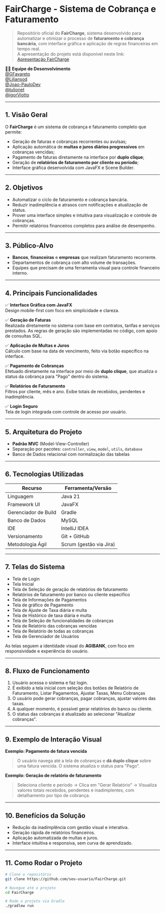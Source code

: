 # FairCharge - Sistema de Cobrança e Faturamento

> Repositório oficial do **FairCharge**, sistema desenvolvido para automatizar e otimizar o processo de **faturamento e cobrança bancária**, com interface gráfica e aplicação de regras financeiras em tempo real.  
> A apresentação do projeto está disponível neste link:  
> [Apresentação FairCharge](https://1drv.ms/p/c/80d7c904e44eaca4/EeGGJoyYgxxAvsVpmIJQhl4BpD2HHR9fa2NDespsTJreSQ?e=KVI6EJ)

👨‍💻 **Equipe de Desenvolvimento**  
[@GFavareto](https://github.com/GFavareto)  
[@Liliansod](https://github.com/Liliansod)  
[@Joao-PauloDev](https://github.com/Joao-PauloDev)  
[@tulionet](https://github.com/tulionet)  
[@igorViotto](https://github.com/igorViotto)

---

## 1. Visão Geral

O **FairCharge** é um sistema de cobrança e faturamento completo que permite:

- Geração de faturas e cobranças recorrentes ou avulsas;
- Aplicação automática de **multas e juros diários progressivos** em cobranças vencidas;
- Pagamento de faturas diretamente na interface por **duplo clique**;
- Geração de **relatórios de faturamento por cliente ou período**;
- Interface gráfica desenvolvida com JavaFX e Scene Builder.

---

## 2. Objetivos

- Automatizar o ciclo de faturamento e cobrança bancária.
- Reduzir inadimplência e atrasos com notificações e atualização de status.
- Prover uma interface simples e intuitiva para visualização e controle de cobranças.
- Permitir relatórios financeiros completos para análise de desempenho.

---

## 3. Público-Alvo

- **Bancos**, **financeiras** e **empresas** que realizam faturamento recorrente.
- Departamentos de cobrança com alto volume de transações.
- Equipes que precisam de uma ferramenta visual para controle financeiro interno.

---

## 4. Principais Funcionalidades

✅ **Interface Gráfica com JavaFX**  
Design mobile-first com foco em simplicidade e clareza.

✅ **Geração de Faturas**  
Realizada diretamente no sistema com base em contratos, tarifas e serviços prestados. As regras de geração são implementadas no código, com apoio de consultas SQL.

✅ **Aplicação de Multas e Juros**  
Cálculo com base na data de vencimento, feito via botão específico na interface.

✅ **Pagamento de Cobranças**  
Efetuado diretamente na interface por meio de **duplo clique**, que atualiza o status da cobrança para "Pago" dentro do sistema.

✅ **Relatórios de Faturamento**  
Filtros por cliente, mês e ano. Exibe totais de recebidos, pendentes e inadimplência.

✅ **Login Seguro**  
Tela de login integrada com controle de acesso por usuário.

---

## 5. Arquitetura do Projeto

- **Padrão MVC** (Model-View-Controller)
- Separação por pacotes: `controller`, `view`, `model`, `utils`, `database`
- Banco de Dados relacional com normalização das tabelas


---

## 6. Tecnologias Utilizadas

| Recurso              | Ferramenta/Versão            |
|----------------------|------------------------------|
| Linguagem            | Java 21         |
| Framework UI         | JavaFX      |
| Gerenciador de Build | Gradle                       |
| Banco de Dados       | MySQL|
| IDE                  | IntelliJ IDEA                |
| Versionamento        | Git + GitHub                 |
| Metodologia Ágil     | Scrum (gestão via Jira)      |

---

## 7. Telas do Sistema

- Tela de Login
- Tela Inicial
- Tela de Seleção de geração de relatórios de faturamento
- Relatórios de faturamento por banco ou cliente especifico
- Tela de Informações de Pagamentos
- Tela de gráfico de Pagamento
- Tela de Ajuste de Taxa diária e multa
- Tela de Histórico de taxa diária e multa
- Tela de Seleção de funcionalidades de cobranças
- Tela de Relatório das cobranças vencidas
- Tela de Relatório de todas as cobranças
- Tela de Gerenciador de Usuários 

As telas seguem a identidade visual do **AGIBANK**, com foco em responsividade e experiência do usuário.

---

## 8. Fluxo de Funcionamento

1. Usuário acessa o sistema e faz login.
2. É exibido a tela inicial com seleção dos botões de Relatório de Faturamento, Listar Pagamentos, Ajustar Taxas, Menu Cobranças
3. O usuário pode gerar cobranças, pagar cobranças, ajustar valores das taxas.
4. A qualquer momento, é possível gerar relatórios do banco ou cliente.
5. O status das cobranças é atualizado ao selecionar "Atualizar cobranças".

---

## 9. Exemplo de Interação Visual

**Exemplo: Pagamento de fatura vencida**

> O usuário navega até a tela de cobranças e **dá duplo clique** sobre uma fatura vencida. O sistema atualiza o status para "Pago".

**Exemplo: Geração de relatório de faturamento**

> Seleciona cliente e período → Clica em "Gerar Relatório" → Visualiza valores totais recebidos, pendentes e inadimplentes, com detalhamento por tipo de cobrança.

---

## 10. Benefícios da Solução

- Redução da inadimplência com gestão visual e interativa.
- Geração rápida de relatórios financeiros.
- Aplicação automatizada de multas e juros.
- Interface intuitiva e responsiva, sem curva de aprendizado.

---

## 11. Como Rodar o Projeto

```bash
# Clone o repositório
git clone https://github.com/seu-usuario/FairCharge.git

# Navegue até o projeto
cd FairCharge

# Rode o projeto via Gradle
./gradlew run
